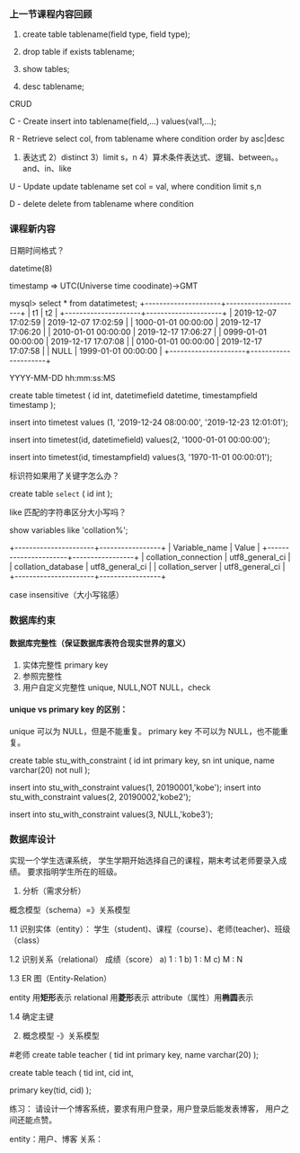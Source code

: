 ### 上一节课程内容回顾
1. create table tablename(field type, field type);

2. drop table if exists tablename;

3. show tables;

4. desc tablename;

CRUD 

C - Create insert into tablename(field,...) values(val1,...);

R - Retrieve  select col, 
              from tablename where condition order by asc|desc
1) 表达式
2）distinct
3）limit s，n
4）算术条件表达式、逻辑、between。。and、in、like 

U - Update  update tablename set col = val, 
            where condition limit s,n

D - delete delete from tablename where condition

### 课程新内容

日期时间格式？

datetime(8) 

timestamp => UTC(Universe time coodinate)->GMT


mysql> select * from datatimetest;
+---------------------+---------------------+
| t1                  | t2                  |
+---------------------+---------------------+
| 2019-12-07 17:02:59 | 2019-12-07 17:02:59 |
| 1000-01-01 00:00:00 | 2019-12-17 17:06:20 |
| 2010-01-01 00:00:00 | 2019-12-17 17:06:27 |
| 0999-01-01 00:00:00 | 2019-12-17 17:07:08 |
| 0100-01-01 00:00:00 | 2019-12-17 17:07:58 |
| NULL                | 1999-01-01 00:00:00 |
+---------------------+---------------------+

YYYY-MM-DD hh:mm:ss:MS

create table timetest
( 
  id int,
  datetimefield datetime,
  timestampfield timestamp
);  

insert into timetest values
  (1, '2019-12-24 08:00:00', '2019-12-23 12:01:01');

insert into timetest(id, datetimefield)
 values(2, '1000-01-01 00:00:00');

insert into timetest(id, timestampfield) 
  values(3, '1970-11-01 00:00:01');

标识符如果用了关键字怎么办？

create table `select`
(
  id int
);

like 匹配的字符串区分大小写吗？


show variables like 'collation%';

+----------------------+-----------------+
| Variable_name        | Value           |
+----------------------+-----------------+
| collation_connection | utf8_general_ci |
| collation_database   | utf8_general_ci |
| collation_server     | utf8_general_ci |
+----------------------+-----------------+

case insensitive（大小写铭感）

### 数据库约束

#### 数据库完整性（保证数据库表符合现实世界的意义）
1. 实体完整性 primary key
2. 参照完整性
3. 用户自定义完整性 unique, NULL,NOT NULL，check

#### unique vs primary key 的区别：
unique 可以为 NULL，但是不能重复。
primary key 不可以为 NULL，也不能重复。


create table stu_with_constraint
(
   id int primary key,
   sn int unique,
   name varchar(20) not null
);

insert into stu_with_constraint values(1, 20190001,'kobe');
insert into stu_with_constraint values(2, 20190002,'kobe2');

insert into stu_with_constraint values(3, NULL,'kobe3');

### 数据库设计

实现一个学生选课系统，
学生学期开始选择自己的课程，期末考试老师要录入成绩。
要求指明学生所在的班级。

1. 分析（需求分析）

概念模型（schema）=》关系模型

1.1 识别实体（entity）：
   学生（student)、课程（course）、老师(teacher)、班级（class）
   
1.2 识别关系（relational）
    成绩（score）
a) 1 : 1
b) 1 : M
c) M : N

1.3 ER 图（Entity-Relation）

entity 用**矩形**表示
relational 用**菱形**表示
attribute（属性）用**椭圆**表示

1.4 确定主键

2. 概念模型 -》关系模型

#老师
create table teacher
(
   tid int primary key,
   name varchar(20)
);

create table teach
(
   tid int,
   cid int,
   
   primary key(tid, cid)
);

练习：
请设计一个博客系统，要求有用户登录，用户登录后能发表博客，
用户之间还能点赞。

entity：用户、博客
关系：
















